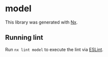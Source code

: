 # model

This library was generated with [Nx](https://nx.dev).

## Running lint

Run `nx lint model` to execute the lint via [ESLint](https://eslint.org/).
